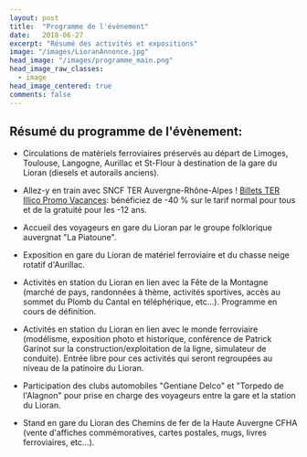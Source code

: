 ```yaml
---
layout: post
title:  "Programme de l'évènement"
date:   2018-06-27
excerpt: "Résumé des activités et expositions"
image: "/images/LioranAnnonce.jpg"
head_image: "/images/programme_main.png"
head_image_raw_classes:
  - image
head_image_centered: true
comments: false
---
```


## Résumé du programme de l'évènement:

* Circulations de matériels ferroviaires préservés au départ de Limoges, Toulouse, Langogne, Aurillac et St-Flour à destination de la gare du Lioran (diesels et autorails anciens).

* Allez-y en train avec SNCF TER Auvergne-Rhône-Alpes ! [Billets TER Illico Promo Vacances](https://www.ter.sncf.com/auvergne-rhone-alpes/loisirs/evenements/150-ans-lioran/%5Btab%5Dplusdinfos): bénéficiez de -40 % sur le tarif normal pour tous et de la gratuité pour les -12 ans. 

* Accueil des voyageurs en gare du Lioran par le groupe folklorique auvergnat "La Piatoune".

* Exposition en gare du Lioran de matériel ferroviaire et du chasse neige rotatif d'Aurillac.

* Activités en station du Lioran en lien avec la Fête de la Montagne (marché de pays, randonnées à thème, activités sportives, accès au sommet du Plomb du Cantal en téléphérique, etc...). Programme en cours de définition.

* Activités en station du Lioran en lien avec le monde ferroviaire (modélisme, exposition photo et historique, conférence de Patrick Garinot sur la construction/exploitation de la ligne, simulateur de conduite). Entrée libre pour ces activités qui seront regroupées au niveau de la patinoire du Lioran.

* Participation des clubs automobiles "Gentiane Delco" et "Torpedo de l'Alagnon" pour prise en charge des voyageurs entre la gare et la station du Lioran.

* Stand en gare du Lioran des Chemins de fer de la Haute Auvergne CFHA (vente d'affiches commémoratives, cartes postales, mugs, livres ferroviaires, etc...).
